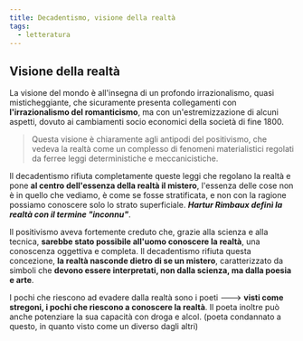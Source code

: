 ```yaml
---
title: Decadentismo, visione della realtà
tags:
  - letteratura
---
```


## Visione della realtà

La visione del mondo è all'insegna di un profondo irrazionalismo, quasi misticheggiante, che sicuramente presenta collegamenti con **l'irrazionalismo del romanticismo**, ma con un'estremizzazione di alcuni aspetti, dovuto ai cambiamenti socio economici della società di fine 1800.

> Questa visione è chiaramente agli antipodi del positivismo, che vedeva la realtà come un complesso di fenomeni materialistici regolati da ferree leggi deterministiche e meccanicistiche.

Il decadentismo rifiuta completamente queste leggi che regolano la realtà e pone **al centro dell'essenza della realtà il mistero**, l'essenza delle cose non è in quello che vediamo, è come se fosse stratificata, e non con la ragione possiamo conoscere solo lo strato superficiale. ***Hartur Rimbaux definì la realtà con il termine "inconnu"***.

Il positivismo aveva fortemente creduto che, grazie alla scienza e alla tecnica, **sarebbe stato possibile all'uomo conoscere la realtà**, una conoscenza oggettiva e completa. Il decadentismo rifiuta questa concezione, **la realtà nasconde dietro di se un mistero**, caratterizzato da simboli che **devono essere interpretati, non dalla scienza, ma dalla poesia e arte**.

I pochi che riescono ad evadere dalla realtà sono i poeti ---> **visti come stregoni, i pochi che riescono a conoscere la realtà**. Il poeta inoltre può anche potenziare la sua capacità con droga e alcol. (poeta condannato a questo, in quanto visto come un diverso dagli altri)